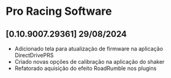 # Pro Racing Software

## [0.10.9007.29361] 29/08/2024

 - Adicionado tela para atualização de firmware na aplicação DirectDrivePRS
 - Criado novas opções de calibração na aplicação do shaker
 - Refatorado aquisição do efeito RoadRumble nos plugins

